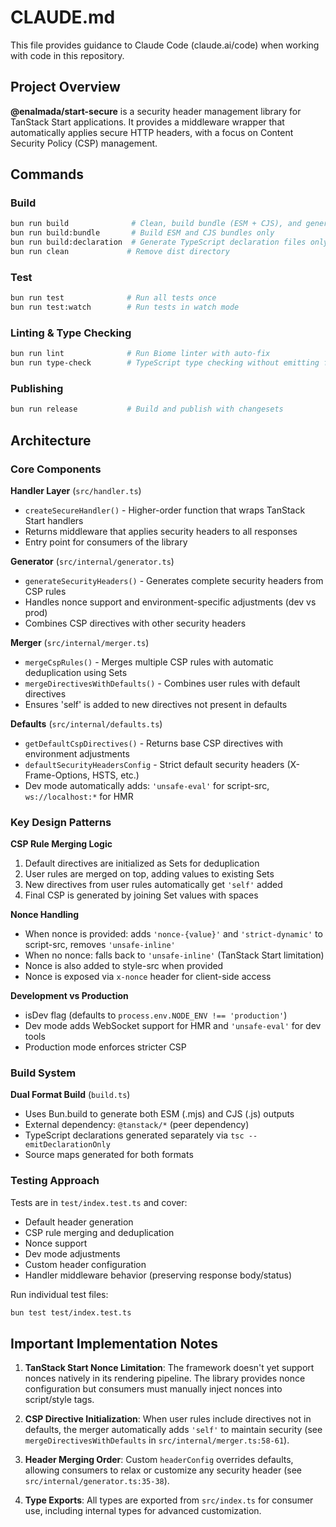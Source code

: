 # CLAUDE.md

This file provides guidance to Claude Code (claude.ai/code) when working with code in this repository.

## Project Overview

**@enalmada/start-secure** is a security header management library for TanStack Start applications. It provides a middleware wrapper that automatically applies secure HTTP headers, with a focus on Content Security Policy (CSP) management.

## Commands

### Build
```bash
bun run build              # Clean, build bundle (ESM + CJS), and generate types
bun run build:bundle       # Build ESM and CJS bundles only
bun run build:declaration  # Generate TypeScript declaration files only
bun run clean             # Remove dist directory
```

### Test
```bash
bun run test              # Run all tests once
bun run test:watch        # Run tests in watch mode
```

### Linting & Type Checking
```bash
bun run lint              # Run Biome linter with auto-fix
bun run type-check        # TypeScript type checking without emitting files
```

### Publishing
```bash
bun run release           # Build and publish with changesets
```

## Architecture

### Core Components

**Handler Layer** (`src/handler.ts`)
- `createSecureHandler()` - Higher-order function that wraps TanStack Start handlers
- Returns middleware that applies security headers to all responses
- Entry point for consumers of the library

**Generator** (`src/internal/generator.ts`)
- `generateSecurityHeaders()` - Generates complete security headers from CSP rules
- Handles nonce support and environment-specific adjustments (dev vs prod)
- Combines CSP directives with other security headers

**Merger** (`src/internal/merger.ts`)
- `mergeCspRules()` - Merges multiple CSP rules with automatic deduplication using Sets
- `mergeDirectivesWithDefaults()` - Combines user rules with default directives
- Ensures 'self' is added to new directives not present in defaults

**Defaults** (`src/internal/defaults.ts`)
- `getDefaultCspDirectives()` - Returns base CSP directives with environment adjustments
- `defaultSecurityHeadersConfig` - Strict default security headers (X-Frame-Options, HSTS, etc.)
- Dev mode automatically adds: `'unsafe-eval'` for script-src, `ws://localhost:*` for HMR

### Key Design Patterns

**CSP Rule Merging Logic**
1. Default directives are initialized as Sets for deduplication
2. User rules are merged on top, adding values to existing Sets
3. New directives from user rules automatically get `'self'` added
4. Final CSP is generated by joining Set values with spaces

**Nonce Handling**
- When nonce is provided: adds `'nonce-{value}'` and `'strict-dynamic'` to script-src, removes `'unsafe-inline'`
- When no nonce: falls back to `'unsafe-inline'` (TanStack Start limitation)
- Nonce is also added to style-src when provided
- Nonce is exposed via `x-nonce` header for client-side access

**Development vs Production**
- isDev flag (defaults to `process.env.NODE_ENV !== 'production'`)
- Dev mode adds WebSocket support for HMR and `'unsafe-eval'` for dev tools
- Production mode enforces stricter CSP

### Build System

**Dual Format Build** (`build.ts`)
- Uses Bun.build to generate both ESM (.mjs) and CJS (.js) outputs
- External dependency: `@tanstack/*` (peer dependency)
- TypeScript declarations generated separately via `tsc --emitDeclarationOnly`
- Source maps generated for both formats

### Testing Approach

Tests are in `test/index.test.ts` and cover:
- Default header generation
- CSP rule merging and deduplication
- Nonce support
- Dev mode adjustments
- Custom header configuration
- Handler middleware behavior (preserving response body/status)

Run individual test files:
```bash
bun test test/index.test.ts
```

## Important Implementation Notes

1. **TanStack Start Nonce Limitation**: The framework doesn't yet support nonces natively in its rendering pipeline. The library provides nonce configuration but consumers must manually inject nonces into script/style tags.

2. **CSP Directive Initialization**: When user rules include directives not in defaults, the merger automatically adds `'self'` to maintain security (see `mergeDirectivesWithDefaults` in `src/internal/merger.ts:58-61`).

3. **Header Merging Order**: Custom `headerConfig` overrides defaults, allowing consumers to relax or customize any security header (see `src/internal/generator.ts:35-38`).

4. **Type Exports**: All types are exported from `src/index.ts` for consumer use, including internal types for advanced customization.
